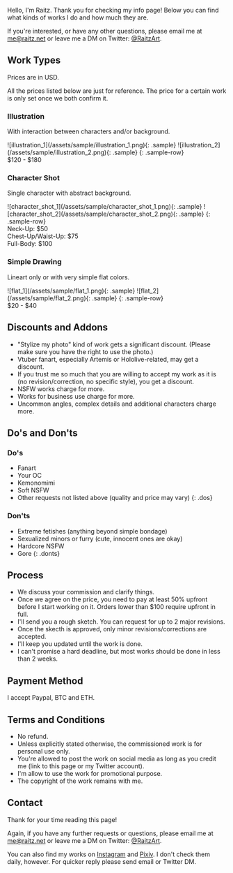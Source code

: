 
Hello, I'm Raitz. Thank you for checking my info page! Below you can find what kinds of works I do and how much they are. 

If you're interested, or have any other questions, please email me at [me@raitz.net](mailto:me@raitz.net) or leave me a DM on Twitter: [@RaitzArt](https://twitter.com/RaitzArt).


## Work Types

Prices are in USD.

All the prices listed below are just for reference. The price for a certain work is only set once we both confirm it.


### Illustration

With interaction between characters and/or background.

<div class="sample-container" markdown="1">
![illustration_1](/assets/sample/illustration_1.png){: .sample}
![illustration_2](/assets/sample/illustration_2.png){: .sample}
{: .sample-row}

<div class="price-tag" markdown="0">$120 - $180</div>

</div>


### Character Shot

Single character with abstract background.

<div class="sample-container" markdown="1">
![character_shot_1](/assets/sample/character_shot_1.png){: .sample}
![character_shot_2](/assets/sample/character_shot_2.png){: .sample}
{: .sample-row}

<div class="price-tag" markdown="0">Neck-Up: $50</div>
<div class="price-tag" markdown="0">Chest-Up/Waist-Up: $75</div>
<div class="price-tag" markdown="0">Full-Body: $100</div>

</div>


### Simple Drawing

Lineart only or with very simple flat colors.

<div class="sample-container" markdown="1">
![flat_1](/assets/sample/flat_1.png){: .sample}
![flat_2](/assets/sample/flat_2.png){: .sample}
{: .sample-row}

<div class="price-tag" markdown="0">$20 - $40</div>

</div>


## Discounts and Addons

- "Stylize my photo" kind of work gets a significant discount. (Please make sure you have the right to use the photo.)
- Vtuber fanart, especially Artemis or Hololive-related, may get a discount.
- If you trust me so much that you are willing to accept my work as it is (no revision/correction, no specific style), you get a discount.
- NSFW works charge for more.
- Works for business use charge for more.
- Uncommon angles, complex details and additional characters charge more.


## Do's and Don'ts

### Do's

- Fanart
- Your OC
- Kemonomimi
- Soft NSFW
- Other requests not listed above (quality and price may vary)
{: .dos}

### Don'ts
- Extreme fetishes (anything beyond simple bondage)
- Sexualized minors or furry (cute, innocent ones are okay)
- Hardcore NSFW
- Gore
{: .donts}



## Process

- We discuss your commission and clarify things.
- Once we agree on the price, you need to pay at least 50% upfront before I start working on it. Orders lower than $100 require upfront in full. 
- I'll send you a rough sketch. You can request for up to 2 major revisions.
- Once the skecth is approved, only minor revisions/corrections are accepted.
- I'll keep you updated until the work is done.
- I can't promise a hard deadline, but most works should be done in less than 2 weeks.


## Payment Method

I accept Paypal, BTC and ETH.


## Terms and Conditions

- No refund.
- Unless explicitly stated otherwise, the commissioned work is for personal use only.
- You're allowed to post the work on social media as long as you credit me (link to this page or my Twitter account).
- I'm allow to use the work for promotional purpose.
- The copyright of the work remains with me.


## Contact

Thank for your time reading this page!

Again, if you have any further requests or questions, please email me at [me@raitz.net](mailto:me@raitz.net) or leave me a DM on Twitter: [@RaitzArt](https://twitter.com/RaitzArt).

You can also find my works on [Instagram](https://www.instagram.com/raitz_art) and [Pixiv](https://www.pixiv.net/en/users/40861690). I don't check them daily, however. For quicker reply please send email or Twitter DM.